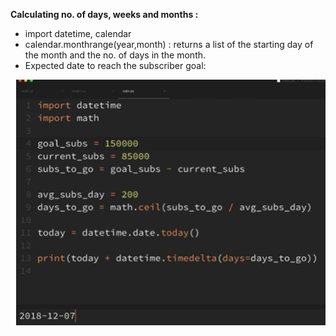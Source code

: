**Calculating no. of days, weeks and months :**

* import datetime, calendar
* calendar.monthrange(year,month) : returns a list of the starting day of the month and the no. of days in the month.
* Expected date to reach the subscriber goal:

![no_of_days](images/no_of_days.PNG)  